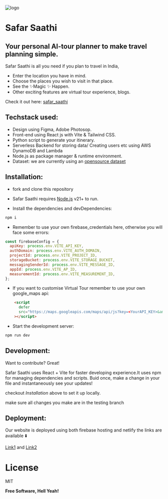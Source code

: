 ![logo](https://i.imgur.com/XP34GTX.png)
# Safar Saathi
## Your personal AI-tour planner to make travel planning simple.


Safar Saathi is all you need if you plan to travel in India,
- Enter the location you have in mind.
- Choose the places you wish to visit in that place.
- See the ✨Magic ✨ Happen.
- Other exciting features are virtual tour experience, blogs.

Check it out here: [safar_saathi](https://safar-saathi1.web.app/)

## Techstack used:

- Design using Figma, Adobe Photosop.
- Front-end using React js with Vite & Tailwind CSS.
- Python script to generate your itinerary.
- Serverless Backend for storing data/ Creating users etc using AWS DynamoDB and Lambda
- Node.js as package manager & runtime environment.
- Dataset: we are currently using an [opensource dataset](https://www.kaggle.com/datasets/naqibahmedkadri/famous-indian-tourist-places?select=Places.csv)

## Installation:

- fork and clone this repository

- Safar Saathi requires [Node.js](https://nodejs.org/) v21+ to run.

- Install the dependencies and devDependencies:

```sh
npm i
```
- Remember to use your own firebase_credentials here, otherwise you will face some errors:
```jsx
const firebaseConfig = {
  apiKey: process.env.VITE_API_KEY,
  authDomain: process.env.VITE_AUTH_DOMAIN,
  projectId: process.env.VITE_PROJECT_ID,
  storageBucket: process.env.VITE_STORAGE_BUCKET,
  messagingSenderId: process.env.VITE_MESSAGE_ID,
  appId: process.env.VITE_AP_ID,
  measurementId: process.env.VITE_MEASUREMENT_ID,
};
```
- If you want to customise Virtual Tour remember to use your own google_maps api:
```html
    <script
      defer
      src="https://maps.googleapis.com/maps/api/js?key=<YourAPI_KEY>&amp;callback=initMap&libraries=places"
    ></script>
```
- Start the development server:
```bash
npm run dev
```

## Development:

Want to contribute? Great!

Safar Saathi uses React + Vite for faster developing experience.It uses npm for managing dependencies and scripts.
Buid once, make a change in your file and instantaneously see your updates!

checkout *Installation* above to set it up locally.

make sure all changes you make are in the testing branch

## Deployment:

Our website is deployed using both firebase hosting and netlify the links are available ⬇️

[Link1](https://safar-saathi1.web.app/)  and  [Link2](http://safarsaathi.netlify.app/)


# License

MIT

**Free Software, Hell Yeah!**
